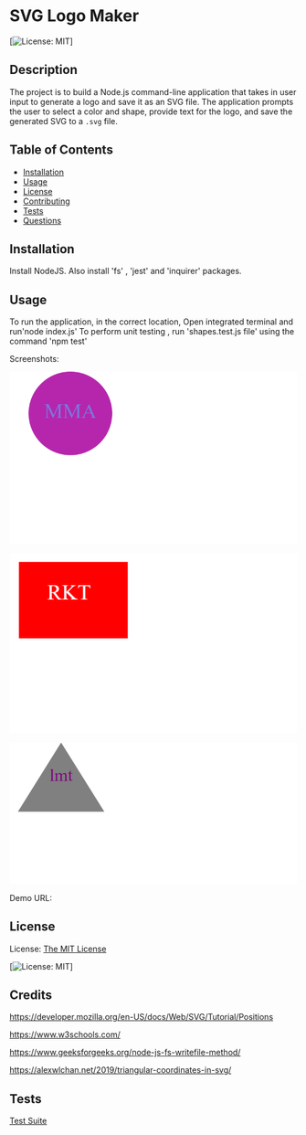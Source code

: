 # SVG Logo Maker
  
  [![License: MIT](https://img.shields.io/badge/License-MIT-yellow.svg)]

## Description

The project is to build a Node.js command-line application that takes in user input to generate a logo and save it as an SVG file. The application prompts the user to select a color and shape, provide text for the logo, and save the generated SVG to a `.svg` file.

## Table of Contents

- [Installation](#installation)
- [Usage](#usage)
- [License](#license)
- [Contributing](#contributing)
- [Tests](#tests)
- [Questions](#questions)

## Installation

Install NodeJS. Also install 'fs' , 'jest' and 'inquirer' packages.

## Usage

To run the application, in the correct location, Open integrated terminal and run'node index.js'
To perform unit testing , run 'shapes.test.js file' using the command 'npm test'

Screenshots: 

![Example for Circle](/images/Circle_logo-svg.png)

![Example for Square](/images/Square_logo-svg.png)

![Example for Triangle](/images/Triangle-logo-svg.png)

Demo URL:

## License

License: [The MIT License](https://opensource.org/licenses/MIT)

[![License: MIT](https://img.shields.io/badge/License-MIT-yellow.svg)]

## Credits
https://developer.mozilla.org/en-US/docs/Web/SVG/Tutorial/Positions

https://www.w3schools.com/

https://www.geeksforgeeks.org/node-js-fs-writefile-method/

https://alexwlchan.net/2019/triangular-coordinates-in-svg/

## Tests

[Test Suite](/lib/shapes.test.js)


